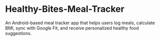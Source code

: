 # Healthy-Bites-Meal-Tracker
An Android-based meal tracker app that helps users log meals, calculate BMI, sync with Google Fit, and receive personalized healthy food suggestions.
